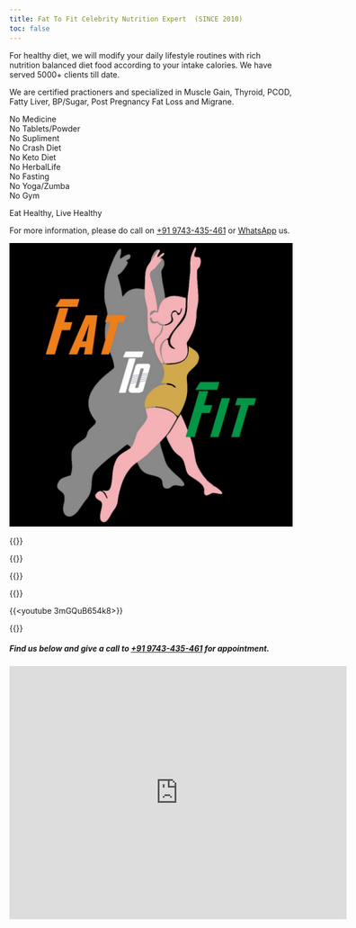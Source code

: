 ```yaml
---
title: Fat To Fit Celebrity Nutrition Expert  (SINCE 2010)
toc: false
---
```


For healthy diet, we will modify your daily lifestyle routines with rich nutrition balanced diet food according to your intake calories. We have served 5000+ clients till date.

We are certified practioners and specialized in Muscle Gain, Thyroid, PCOD, Fatty Liver, BP/Sugar, Post Pregnancy Fat Loss and Migrane.

No Medicine <br/>
No Tablets/Powder <br/>
No Supliment <br/>
No Crash Diet <br/>
No Keto Diet <br/>
No HerbalLife <br/>
No Fasting <br/>
No Yoga/Zumba <br/>
No Gym

Eat Healthy, Live Healthy <br/>

For more information, please do call on [+91 9743-435-461](tel:+919743435461) or  [WhatsApp](https://wa.me/+919743435461) us.



![LOGO](logo.jpg)
<!-- ![1](1.JPG)
![2](2.JPG)
![2](3.JPG) -->

{{<youtube G6V0ojcW_rQ>}}

{{<youtube hDH4Z0rdWYY>}}

{{<youtube SayozNN5mxk>}}

{{<youtube ux33CvoDTXc>}}

{{<youtube 3mGQuB654k8>}}

{{<youtube vv7tk2TIINY>}}


##### Find us below and give a call to [+91 9743-435-461](tel:+919743435461) for appointment.

<iframe src="https://www.google.com/maps/embed?pb=!1m18!1m12!1m3!1d3886.0681201262673!2d77.54603467540342!3d13.094869287231928!2m3!1f0!2f0!3f0!3m2!1i1024!2i768!4f13.1!3m3!1m2!1s0x3bae232c513fe307%3A0xe65304dedd7ad633!2sFAT%20TO%20FIT%20NUTRITION%20EXPERT!5e0!3m2!1sen!2sin!4v1749569183147!5m2!1sen!2sin" width="600" height="450" style="border:0;" allowfullscreen="" loading="lazy" referrerpolicy="no-referrer-when-downgrade"></iframe>
